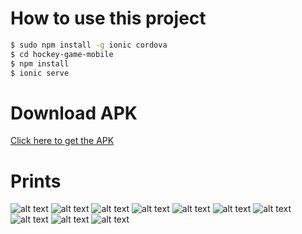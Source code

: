 # How to use this project

```bash
$ sudo npm install -g ionic cordova
$ cd hockey-game-mobile
$ npm install
$ ionic serve
```

# Download APK

[Click here to get the APK](http://bit.ly/2iWyVOB)

# Prints

![alt text](https://github.com/vinnipedrosa/hockey-game-mobile/blob/master/prints/IMG_2150.PNG)
![alt text](https://github.com/vinnipedrosa/hockey-game-mobile/blob/master/prints/IMG_2151.PNG)
![alt text](https://github.com/vinnipedrosa/hockey-game-mobile/blob/master/prints/IMG_2152.PNG)
![alt text](https://github.com/vinnipedrosa/hockey-game-mobile/blob/master/prints/IMG_2153.PNG)
![alt text](https://github.com/vinnipedrosa/hockey-game-mobile/blob/master/prints/IMG_2159.PNG)
![alt text](https://github.com/vinnipedrosa/hockey-game-mobile/blob/master/prints/IMG_2154.PNG)
![alt text](https://github.com/vinnipedrosa/hockey-game-mobile/blob/master/prints/IMG_2155.PNG)
![alt text](https://github.com/vinnipedrosa/hockey-game-mobile/blob/master/prints/IMG_2157.PNG)
![alt text](https://github.com/vinnipedrosa/hockey-game-mobile/blob/master/prints/IMG_2158.PNG)
![alt text](https://github.com/vinnipedrosa/hockey-game-mobile/blob/master/prints/IMG_2160.PNG)
